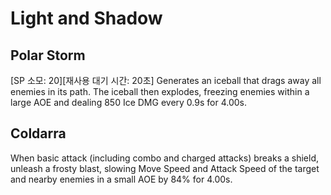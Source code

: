 # Light and Shadow

## Polar Storm

[SP 소모: 20][재사용 대기 시간: 20초] Generates an iceball that drags away all enemies in its path. The iceball then explodes, freezing enemies within a large AOE and dealing 850 Ice DMG every 0.9s for 4.00s.

## Coldarra

When basic attack (including combo and charged attacks) breaks a shield, unleash a frosty blast, slowing Move Speed and Attack Speed of the target and nearby enemies in a small AOE by 84% for 4.00s.
